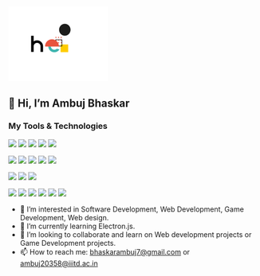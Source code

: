 <img src="./hello.gif" width="200" height="150">

## 👋 Hi, I’m Ambuj Bhaskar

### My Tools & Technologies 
![](https://img.shields.io/badge/-Java-red)
![](https://img.shields.io/badge/-Python-455acc)
![](https://img.shields.io/badge/-JavaScript-ede909)
![](https://img.shields.io/badge/-C-0011ff)
![](https://img.shields.io/badge/-C++-2d1085)

![](https://img.shields.io/badge/-Next-341110)
![](https://img.shields.io/badge/-React-24fff1)
![](https://img.shields.io/badge/-Express-dddddd)
![](https://img.shields.io/badge/-Node-129920)
![](https://img.shields.io/badge/-MySQL-127199)

![](https://img.shields.io/badge/-OpenGL3-129920)
![](https://img.shields.io/badge/-ImGui-2d1085)
![](https://img.shields.io/badge/-JavaFX-red)

![](https://img.shields.io/badge/-Figma-7f188c)
![](https://img.shields.io/badge/-Adobe_XD-8c1833)
![](https://img.shields.io/badge/-Illustrator-ff0000)
![](https://img.shields.io/badge/-InDesign-d14b73)
![](https://img.shields.io/badge/-Blender-eb4d0e)
![](https://img.shields.io/badge/-Substance_3D_Painter-129920)

* 👀 I’m interested in Software Development, Web Development, Game Development, Web design.
* 🌱 I’m currently learning Electron.js.
* 💞️ I’m looking to collaborate and learn on Web development projects or Game Development projects.
* 📫 How to reach me: bhaskarambuj7@gmail.com or ambuj20358@iiitd.ac.in


